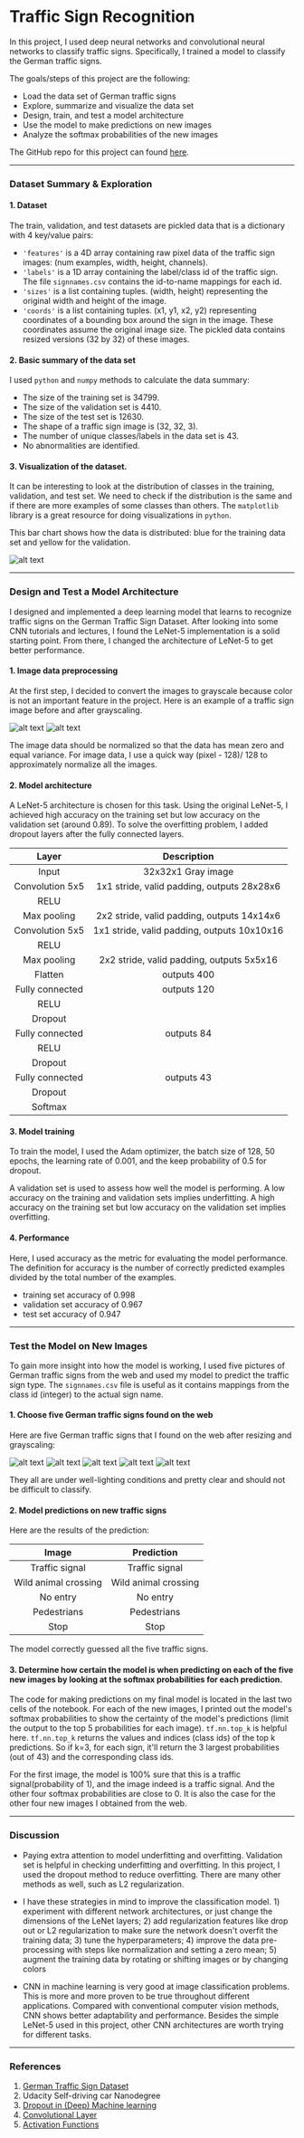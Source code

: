 # **Traffic Sign Recognition** 

 In this project, I used deep neural networks and convolutional neural networks to classify traffic signs. Specifically, I trained a model to classify the German traffic signs.

The goals/steps of this project are the following:
* Load the data set of German traffic signs
* Explore, summarize and visualize the data set
* Design, train, and test a model architecture
* Use the model to make predictions on new images
* Analyze the softmax probabilities of the new images

The GitHub repo for this project can found [here](https://github.com/DanWang1230/Traffic_Sign_Classifier).

[//]: # (Image References)

[image1]: ./images_traffic_sign_classifier/original_image.jpg
[image2]: ./images_traffic_sign_classifier/gray.jpg
[image3]: ./images_traffic_sign_classifier/class_distribution.png
[image4]: ./images_traffic_sign_classifier/template_0.jpg
[image5]: ./images_traffic_sign_classifier/template_1.jpg
[image6]: ./images_traffic_sign_classifier/template_2.jpg
[image7]: ./images_traffic_sign_classifier/template_3.jpg
[image8]: ./images_traffic_sign_classifier/template_4.jpg


---
### Dataset Summary & Exploration

#### 1. Dataset

The train, validation, and test datasets are pickled data that is a dictionary with 4 key/value pairs:

- `'features'` is a 4D array containing raw pixel data of the traffic sign images: (num examples, width, height, channels).
- `'labels'` is a 1D array containing the label/class id of the traffic sign. The file `signnames.csv` contains the id-to-name mappings for each id.
- `'sizes'` is a list containing tuples. (width, height) representing the original width and height of the image.
- `'coords'` is a list containing tuples. (x1, y1, x2, y2) representing coordinates of a bounding box around the sign in the image. These coordinates assume the original image size. The pickled data contains resized versions (32 by 32) of these images.

#### 2. Basic summary of the data set

I used `python` and `numpy` methods to calculate the data summary:

* The size of the training set is 34799.
* The size of the validation set is 4410.
* The size of the test set is 12630.
* The shape of a traffic sign image is (32, 32, 3).
* The number of unique classes/labels in the data set is 43.
* No abnormalities are identified.

#### 3. Visualization of the dataset.

It can be interesting to look at the distribution of classes in the training, validation, and test set. We need to check if the distribution is the same and if there are more examples of some classes than others. The `matplotlib` library is a great resource for doing visualizations in `python`.

This bar chart shows how the data is distributed: blue for the training data set and yellow for the validation.

![alt text][image3]

---

### Design and Test a Model Architecture

I designed and implemented a deep learning model that learns to recognize traffic signs on the German Traffic Sign Dataset. After looking into some CNN tutorials and lectures, I found the LeNet-5 implementation is a solid starting point. From there, I changed the architecture of LeNet-5 to get better performance.

#### 1. Image data preprocessing

At the first step, I decided to convert the images to grayscale because color is not an important feature in the project. Here is an example of a traffic sign image before and after grayscaling.

![alt text][image1] ![alt text][image2]

The image data should be normalized so that the data has mean zero and equal variance. For image data, I use a quick way (pixel - 128)/ 128 to approximately normalize all the images.

#### 2. Model architecture

A LeNet-5 architecture is chosen for this task. Using the original LeNet-5, I achieved high accuracy on the training set but low accuracy on the validation set (around 0.89). To solve the overfitting problem, I added dropout layers after the fully connected layers.


| Layer         		|     Description	        					| 
|:---------------------:|:---------------------------------------------:| 
| Input         		| 32x32x1 Gray image   							| 
| Convolution 5x5     	| 1x1 stride, valid padding, outputs 28x28x6 	|
| RELU					|												|
| Max pooling	      	| 2x2 stride, valid padding, outputs 14x14x6 	|
| Convolution 5x5	    | 1x1 stride, valid padding, outputs 10x10x16   |
| RELU					|												|
| Max pooling	      	| 2x2 stride, valid padding, outputs 5x5x16	    |
| Flatten				| outputs 400									|
| Fully connected		| outputs 120 									|
| RELU					|												|
| Dropout				|												|
| Fully connected		| outputs 84 									|
| RELU					|												|
| Dropout				|												|
| Fully connected		| outputs 43									|
| Dropout				|												|
| Softmax				|      									        | 


#### 3. Model training

To train the model, I used the Adam optimizer, the batch size of 128, 50 epochs, the learning rate of 0.001, and the keep probability of 0.5 for dropout.

A validation set is used to assess how well the model is performing. A low accuracy on the training and validation sets implies underfitting. A high accuracy on the training set but low accuracy on the validation set implies overfitting.

#### 4. Performance

Here, I used accuracy as the metric for evaluating the model performance. The definition for accuracy is the number of correctly predicted examples divided by the total number of the examples.

* training set accuracy of 0.998
* validation set accuracy of 0.967 
* test set accuracy of 0.947

---

### Test the Model on New Images

To gain more insight into how the model is working, I used five pictures of German traffic signs from the web and used my model to predict the traffic sign type. The `signnames.csv` file is useful as it contains mappings from the class id (integer) to the actual sign name.

#### 1. Choose five German traffic signs found on the web

Here are five German traffic signs that I found on the web after resizing and grayscaling:

![alt text][image4] ![alt text][image5] ![alt text][image6] 
![alt text][image7] ![alt text][image8]

They all are under well-lighting conditions and pretty clear and should not be difficult to classify.

#### 2. Model predictions on new traffic signs
Here are the results of the prediction:

| Image			        |     Prediction	        					| 
|:---------------------:|:---------------------------------------------:| 
| Traffic signal      	| Traffic signal 								| 
| Wild animal crossing  | Wild animal crossing 							|
| No entry				| No entry          							|
| Pedestrians	   		| Pedestrians					 				|
| Stop          		| Stop               							|


The model correctly guessed all the five traffic signs.

#### 3. Determine how certain the model is when predicting on each of the five new images by looking at the softmax probabilities for each prediction.

The code for making predictions on my final model is located in the last two cells of the notebook. For each of the new images, I printed out the model's softmax probabilities to show the certainty of the model's predictions (limit the output to the top 5 probabilities for each image). `tf.nn.top_k` is helpful here. `tf.nn.top_k` returns the values and indices (class ids) of the top k predictions. So if k=3, for each sign, it'll return the 3 largest probabilities (out of 43) and the corresponding class ids.

For the first image, the model is 100% sure that this is a traffic signal(probability of 1), and the image indeed is a traffic signal. And the other four softmax probabilities are close to 0. It is also the case for the other four new images I obtained from the web.

---
### Discussion

* Paying extra attention to model underfitting and overfitting. Validation set is helpful in checking underfitting and overfitting. In this project, I used the dropout method to reduce overfitting. There are many other methods as well, such as L2 regularization.

* I have these strategies in mind to improve the classification model. 1) experiment with different network architectures, or just change the dimensions of the LeNet layers; 2) add regularization features like drop out or L2 regularization to make sure the network doesn't overfit the training data; 3) tune the hyperparameters; 4) improve the data pre-processing with steps like normalization and setting a zero mean; 5) augment the training data by rotating or shifting images or by changing colors

* CNN in machine learning is very good at image classification problems. This is more and more proven to be true throughout different applications. Compared with conventional computer vision methods, CNN shows better adaptability and performance. Besides the simple LeNet-5 used in this project, other CNN architectures are worth trying for different tasks.

---
### References

1. [German Traffic Sign Dataset](https://benchmark.ini.rub.de/?section=gtsrb&subsection=dataset)
2. Udacity Self-driving car Nanodegree
3. [Dropout in (Deep) Machine learning](https://medium.com/@amarbudhiraja/https-medium-com-amarbudhiraja-learning-less-to-learn-better-dropout-in-deep-machine-learning-74334da4bfc5)
4. [Convolutional Layer](https://databricks.com/glossary/convolutional-layer)
5. [Activation Functions](https://medium.com/@himanshuxd/activation-functions-sigmoid-relu-leaky-relu-and-softmax-basics-for-neural-networks-and-deep-8d9c70eed91e)

